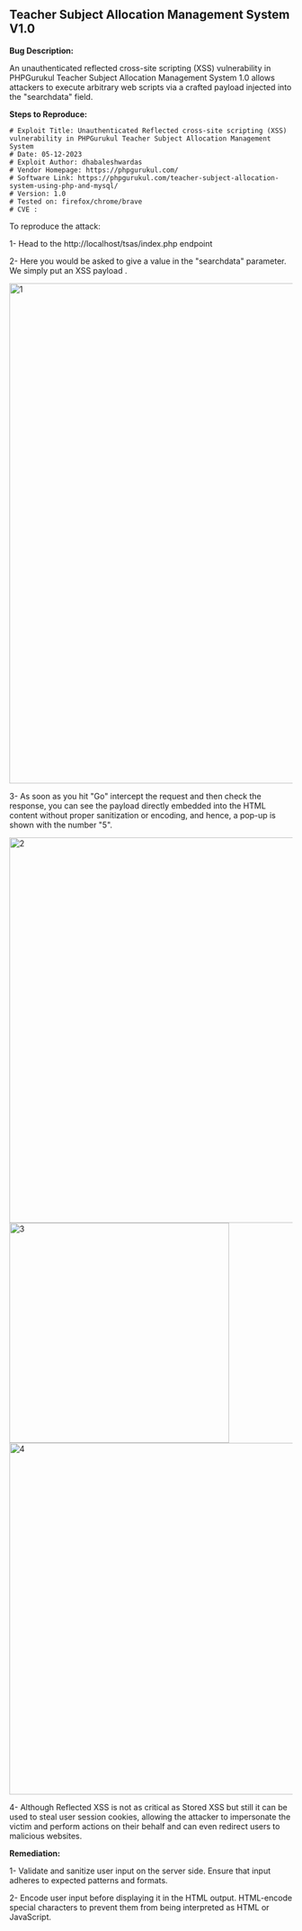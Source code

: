 ## Teacher Subject Allocation Management System V1.0


**Bug Description:**

An unauthenticated reflected cross-site scripting (XSS) vulnerability in PHPGurukul Teacher Subject Allocation Management System 1.0 allows attackers to execute arbitrary web scripts via a crafted payload injected into the "searchdata" field.

**Steps to Reproduce:** 

```
# Exploit Title: Unauthenticated Reflected cross-site scripting (XSS) vulnerability in PHPGurukul Teacher Subject Allocation Management System
# Date: 05-12-2023
# Exploit Author: dhabaleshwardas
# Vendor Homepage: https://phpgurukul.com/
# Software Link: https://phpgurukul.com/teacher-subject-allocation-system-using-php-and-mysql/
# Version: 1.0
# Tested on: firefox/chrome/brave
# CVE : 
```


To reproduce the attack:

1- Head to the http://localhost/tsas/index.php endpoint 



2- Here you would be asked to give a value in the "searchdata" parameter. We simply put an XSS payload <script>alert(5)</script>.

<img width="889" alt="1" src="https://github.com/dhabaleshwar/Open-Source-Vulnerabilities/assets/132373212/59c21c32-4ed1-439a-9f96-43f5d08f8524">



3- As soon as you hit "Go" intercept the request and then check the response, you can see the payload  directly embedded into the HTML content without proper sanitization or encoding, and hence, a pop-up is shown with the number "5".

<img width="685" alt="2" src="https://github.com/dhabaleshwar/Open-Source-Vulnerabilities/assets/132373212/7e11692e-348c-4e44-a6fa-7d49f8b40704">


<img width="391" alt="3" src="https://github.com/dhabaleshwar/Open-Source-Vulnerabilities/assets/132373212/56c7cd8a-4c70-46bd-bd68-15ee35a75f1a">


<img width="625" alt="4" src="https://github.com/dhabaleshwar/Open-Source-Vulnerabilities/assets/132373212/ba780684-255a-4c2f-8a97-0a7ad1ed433c">



4- Although Reflected XSS is not as critical as Stored XSS but still it can be used to steal user session cookies, allowing the attacker to impersonate the victim and perform actions on their behalf and can even redirect users to malicious websites. 

**Remediation:** 

1- Validate and sanitize user input on the server side. Ensure that input adheres to expected patterns and formats.

2- Encode user input before displaying it in the HTML output. HTML-encode special characters to prevent them from being interpreted as HTML or JavaScript.
